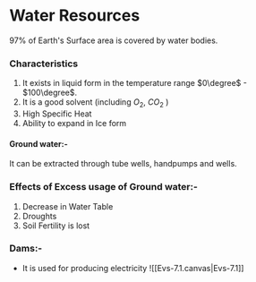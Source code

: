 # Water Resources

97% of Earth's Surface area is covered  by water bodies.
### Characteristics
1. It exists in liquid form in the temperature range $0\degree$ - $100\degree$.
2. It is a good solvent (including $O_2$, $CO_2$ )
3. High Specific Heat
4. Ability to expand in Ice form
#### Ground water:-
It can be extracted through tube wells, handpumps and wells.

### Effects of Excess usage of Ground water:-
1. Decrease in Water Table
2. Droughts
3. Soil Fertility is lost
### Dams:-
- It is used for producing electricity 
![[Evs-7.1.canvas|Evs-7.1]]